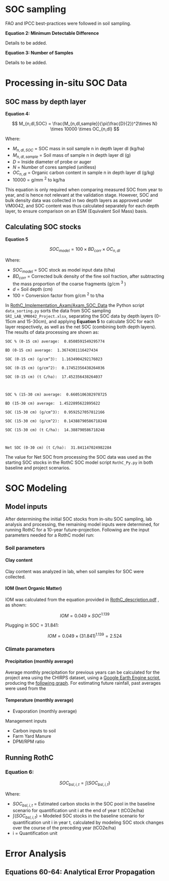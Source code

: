 
# SOC sampling

FAO and IPCC best-practices were followed in soil sampling.

**Equation 2: Minimum Detectable Difference**

Details to be added.

**Equation 3: Number of Samples**

Details to be added.

# Processing in-situ SOC Data

## SOC mass by depth layer

**Equation 4:**

$$ M_{n,dl,SOC} = \frac{M_{n,dl,sample}}{\pi(\frac{D}{2})^2\times N} \times 10000  \times OC_{n,dl} $$

Where:
- $M_{n,dl,SOC}$ = SOC mass in soil sample n in depth layer dl (kg/ha)
- $M_{n,dl,sample}$ = Soil mass of sample n in depth layer dl (g)
- $D$  = Inside diameter of probe or auger
- $N$ = Number of cores sampled (unitless)
- $OC_{n,dl}$ = Organic carbon content in sample n in depth layer dl (g/kg)
- 10000 = g/mm $^2$ to kg/ha

This equation is only required when comparing measured SOC from year to year, and is hence not relevant at the validation stage. However, SOC and bulk density data was collected in two depth layers as approved under VM0042, and SOC content was thus calculated separately for each depth layer, to ensure comparison on an ESM (Equivalent Soil Mass) basis.
## Calculating SOC stocks

**Equation 5**

$$ SOC_{model} = 100 \times BD_{corr} \times OC_{n,dl} $$

Where:
- $SOC_{model}$ = SOC stock as model input data (t/ha)
- $BD_{corr}$ = Corrected bulk density of the fine soil fraction, after subtracting the mass proportion of the coarse fragments (g/cm $^3$ ) 
- $d$ = Soil depth (cm)
- 100 = Conversion factor from g/cm $^2$ to t/ha

In [RothC_Implementation_Axam/Axam_SOC_Data](https://github.com/mihirobendre/RothC_Implementation_Axam/tree/main/Axam_SOC_Data) the Python script `data_sorting.py` sorts the data from SOC sampling `SRI_LAB_VM0042_Project.xlsx`, separating the SOC data by depth layers (0-15cm and 15-30cm), and applying **Equation 5** to calculate SOC for each layer respectively, as well as the net SOC (combining both depth layers). The results of data processing are shown as:

```
SOC % (0-15 cm) average:  0.8508591549295774

BD (0-15 cm) average:  1.3674301116427434

SOC (0-15 cm) (g/cm^3):  1.1634904292176023

SOC (0-15 cm) (g/cm^2):  0.17452356438264036

SOC (0-15 cm) (t C/ha):  17.452356438264037

  

SOC % (15-30 cm) average:  0.6605106382978725

BD (15-30 cm) average:  1.4522895622895622

SOC (15-30 cm) (g/cm^3):  0.9592527057812166

SOC (15-30 cm) (g/cm^2):  0.14388790586718248

SOC (15-30 cm) (t C/ha):  14.388790586718248

  

Net SOC (0-30 cm) (t C/ha):  31.841147024982284
```

The value for Net SOC from processing the SOC data was used as the starting SOC stocks in the RothC SOC model script `RothC_Py.py` in both baseline and project scenarios.
# SOC Modeling

## Model inputs

After determining the initial SOC stocks from in-situ SOC sampling, lab analysis and processing, the remaining model inputs were determined, for running RothC for a 10-year future-projection. Following are the input parameters needed for a RothC model run:

### Soil parameters
#### Clay content
Clay content was analyzed in lab, when soil samples for SOC were collected.

#### IOM (Inert Organic Matter)
IOM was calculated from the equation provided in [RothC_description.pdf](https://github.com/mihirobendre/axam-docs/blob/main/References/RothC_description.pdf) , as shown:

$$ IOM = 0.049 \times SOC^{1.139} $$

Plugging in SOC = 31.841:

$$ IOM = 0.049 \times (31.841)^{1.139} = 2.524 $$

### Climate parameters

#### Precipitation (monthly average)
Average monthly precipitation for previous years can be calculated for the project area using the CHIRPS dataset, using a [Google Earth Engine script](https://code.earthengine.google.com/96e3ad1d956964cfd89fa646ec925c36), producing the [following graph](https://github.com/mihirobendre/axam-docs/blob/main/References/Axam_Rainfall_2024.png). For estimating future rainfall, past averages were used from the 
#### Temperature (monthly average)
- Evaporation (monthly average)

Management inputs
- Carbon inputs to soil
- Farm Yard Manure
- DPM/RPM ratio

## Running RothC

### Equation 6:

$$ SOC_{bsl,i,t} = \int(SOC_{bsl,i,t}) $$

Where:
- $SOC_{bsl,i,t}$ = Estimated carbon stocks in the SOC pool in the baseline scenario for quantification unit i at the end of year t (tCO2e/ha)
- $\int(SOC_{bsl,i,t})$ = Modeled SOC stocks in the baseline scenario for quantification unit i in year t, calculated by modeling SOC stock changes over the course of the preceding year (tCO2e/ha)
- i = Quantification unit

# Error Analysis

## Equations 60-64: Analytical Error Propagation













